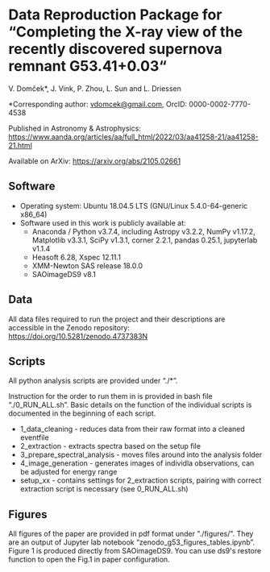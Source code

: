 # Data Reproduction Package for “Completing the X-ray view of the recently discovered supernova remnant G53.41+0.03“

V. Domček*, J. Vink, P. Zhou, L. Sun and L. Driessen

*Corresponding author: vdomcek@gmail.com, OrcID: 0000-0002-7770-4538

Published in Astronomy & Astrophysics: https://www.aanda.org/articles/aa/full_html/2022/03/aa41258-21/aa41258-21.html

Available on ArXiv: https://arxiv.org/abs/2105.02661

## Software

- Operating system: Ubuntu 18.04.5 LTS (GNU/Linux 5.4.0-64-generic x86_64)
- Software used in this work is publicly available at:
    - Anaconda / Python v3.7.4, including Astropy v3.2.2, NumPy v1.17.2, Matplotlib v3.3.1, SciPy v1.3.1, corner 2.2.1, pandas 0.25.1, jupyterlab v1.1.4
    - Heasoft 6.28, Xspec 12.11.1
    - XMM-Newton SAS release 18.0.0
	- SAOimageDS9 v8.1

## Data

All data files required to run the project and their descriptions are accessible in the Zenodo repository: https://doi.org/10.5281/zenodo.4737383N

## Scripts

All python analysis scripts are provided under “./*”.

Instruction for the order to run them in is provided in bash file “./0_RUN_ALL.sh”. Basic details on the function of the individual scripts is documented in the beginning of each script.

- 1_data_cleaning - reduces data from their raw format into a cleaned eventfile
- 2_extraction - extracts spectra based on the setup file
- 3_prepare_spectral_analysis - moves files around into the analysis folder
- 4_image_generation - generates images of individla observations, can be adjusted for energy range
- setup_xx - contains settings for 2_extraction scripts, pairing with correct extraction script is necessary (see 0_RUN_ALL.sh)

## Figures

All figures of the paper are provided in pdf format under "./figures/". They are an output of Jupyter lab notebook “zenodo_g53_figures_tables.ipynb”. Figure 1 is produced directly from SAOimageDS9. You can use ds9's restore function to open the Fig.1 in paper configuration.
